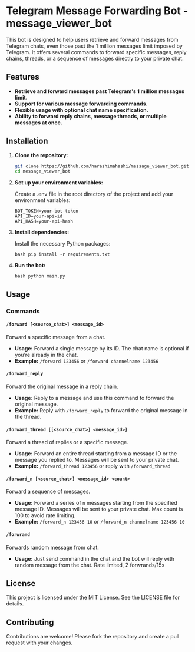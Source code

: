 # Telegram Message Forwarding Bot - message_viewer_bot

This bot is designed to help users retrieve and forward messages from Telegram chats, even those past the 1 million messages limit imposed by Telegram. It offers several commands to forward specific messages, reply chains, threads, or a sequence of messages directly to your private chat.

## Features

- **Retrieve and forward messages past Telegram's 1 million messages limit.**
- **Support for various message forwarding commands.**
- **Flexible usage with optional chat name specification.**
- **Ability to forward reply chains, message threads, or multiple messages at once.**

## Installation

1. **Clone the repository:**

    ```bash
    git clone https://github.com/harashimahashi/message_viewer_bot.git
    cd message_viewer_bot

2. **Set up your environment variables:**


    Create a .env file in the root directory of the project and add your environment variables:

    ```env
    BOT_TOKEN=your-bot-token
    API_ID=your-api-id
    API_HASH=your-api-hash

3. **Install dependencies:**

    Install the necessary Python packages:

    `bash
    pip install -r requirements.txt`

4. **Run the bot:**

    `bash
    python main.py`

## Usage

### Commands

#### `/forward [<source_chat>] <message_id>`
Forward a specific message from a chat.
- **Usage:** Forward a single message by its ID. The chat name is optional if you’re already in the chat.
- **Example:** `/forward 123456` or `/forward channelname 123456`

#### `/forward_reply`
Forward the original message in a reply chain.
- **Usage:** Reply to a message and use this command to forward the original message.
- **Example:** Reply with `/forward_reply` to forward the original message in the thread.

#### `/forward_thread [[<source_chat>] <message_id>]`
Forward a thread of replies or a specific message.
- **Usage:** Forward an entire thread starting from a message ID or the message you replied to. Messages will be sent to your private chat.
- **Example:** `/forward_thread 123456` or reply with `/forward_thread`

#### `/forward_n [<source_chat>] <message_id> <count>`
Forward a sequence of messages.
- **Usage:** Forward a series of `n` messages starting from the specified message ID. Messages will be sent to your private chat. Max count is 100 to avoid rate limiting.
- **Example:** `/forward_n 123456 10` or `/forward_n channelname 123456 10`

#### `/forwrand`
Forwards random message from chat.
- **Usage:** Just send command in the chat and the bot will reply with random message from the chat. Rate limited, 2 forwrands/15s

## License
This project is licensed under the MIT License. See the LICENSE file for details.

## Contributing
Contributions are welcome! Please fork the repository and create a pull request with your changes.